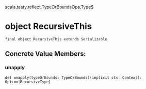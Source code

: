 scala.tasty.reflect.TypeOrBoundsOps.Type$
# object RecursiveThis

<pre><code class="language-scala" >final object RecursiveThis extends Serializable</pre></code>
## Concrete Value Members:
### unapply
<pre><code class="language-scala" >def unapply(typeOrBounds: TypeOrBounds)(implicit ctx: Context): Option[RecursiveType]</pre></code>

